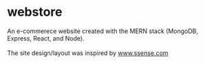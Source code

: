# webstore
An e-commerece website created with the MERN stack (MongoDB, Express, React, and Node).
<br />
<br />
The site design/layout was inspired by www.ssense.com

